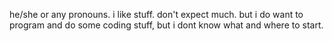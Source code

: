 he/she or any pronouns.
i like stuff.
don't expect much. but i do want to program and do some coding stuff, but i dont know what and where to start.

